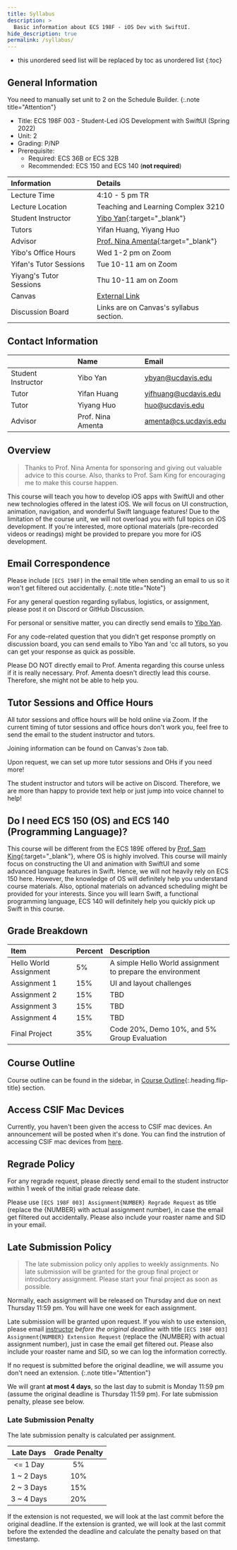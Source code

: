 ```yaml
---
title: Syllabus
description: >
  Basic information about ECS 198F - iOS Dev with SwiftUI.
hide_description: true
permalink: /syllabus/
---
```


* this unordered seed list will be replaced by toc as unordered list
{:toc}

## General Information

You need to manually set unit to 2 on the Schedule Builder.
{:.note title="Attention"}

- Title: ECS 198F 003 - Student-Led iOS Development with SwiftUI (Spring 2022)
- Unit: 2
- Grading: P/NP
- Prerequisite: 
  - Required: ECS 36B or ECS 32B
  - Recommended: ECS 150 and ECS 140 (**not required**)

| Information | Details |
|     :---    |   :---  |
| Lecture Time | 4:10 - 5 pm TR |
| Lecture Location | Teaching and Learning Complex 3210 |
| Student Instructor | [Yibo Yan](https://www.meetybyan.com){:target="_blank"} |
| Tutors | Yifan Huang, Yiyang Huo |
| Advisor | [Prof. Nina Amenta](https://www.cs.ucdavis.edu/~amenta/){:target="_blank"} |
| Yibo's Office Hours | Wed 1-2 pm on Zoom |
| Yifan's Tutor Sessions | Tue 10-11 am on Zoom  |
| Yiyang's Tutor Sessions | Thu 10-11 am on Zoom |
| Canvas | [External Link](https://canvas.ucdavis.edu/courses/693622) |
| Discussion Board | Links are on Canvas's syllabus section. |

## Contact Information

|      | Name | Email |
| :--- | :--- | :--- |
| Student Instructor | Yibo Yan          | [ybyan@ucdavis.edu](mailto:ybyan@ucdavis.edu)         |
| Tutor              | Yifan Huang       | [yifhuang@ucdavis.edu](mailto:yifhuang@ucdavis.edu)  |
| Tutor              | Yiyang Huo        | [huo@ucdavis.edu](mailto:huo@ucdavis.edu)             |
| Advisor            | Prof. Nina Amenta | [amenta@cs.ucdavis.edu](mailto:amenta@cs.ucdavis.edu) |


## Overview

> Thanks to Prof. Nina Amenta for sponsoring and giving out valuable advice to this course. Also, thanks to Prof. Sam King for encouraging me to make this course happen.

This course will teach you how to develop iOS apps with SwiftUI and other new technologies offered in the latest iOS. We will focus on UI construction, animation, navigation, and wonderful Swift language features! Due to the limitation of the course unit, we will not overload you with full topics on iOS development. If you're interested, more optional materials (pre-recorded videos or readings) might be provided to prepare you more for iOS development.

## Email Correspondence

Please include `[ECS 198F]` in the email title when sending an email to us so it won't get filtered out accidentally.
{:.note title="Note"}

For any general question regarding syllabus, logistics, or assignment, please post it on Discord or GitHub Discussion.

For personal or sensitive matter, you can directly send emails to [Yibo Yan](mailto:yifhuang@ucdavis.edu).

For any code-related question that you didn't get response promptly on discussion board, you can send emails to Yibo Yan and 'cc all tutors, so you can get your response as quick as possible.

Please DO NOT directly email to Prof. Amenta regarding this course unless if it is really necessary. Prof. Amenta doesn't directly lead this course. Therefore, she might not be able to help you.

## Tutor Sessions and Office Hours

All tutor sessions and office hours will be hold online via Zoom. If the current timing of tutor sessions and office hours don't work you, feel free to send the email to the student instructor and tutors.

Joining information can be found on Canvas's `Zoom` tab.

Upon request, we can set up more tutor sessions and OHs if you need more!

The student instructor and tutors will be active on Discord. Therefore, we are more than happy to provide text help or just jump into voice channel to help!

## Do I need ECS 150 (OS) and ECS 140 (Programming Language)?

This course will be different from the ECS 189E offered by [Prof. Sam King](https://bob.cs.ucdavis.edu/){:target="_blank"}, where OS is highly involved. This course will mainly focus on constructing the UI and animation with SwiftUI and some advanced language features in Swift. Hence, we will not heavily rely on ECS 150 here.  However, the knowledge of OS will definitely help you understand course materials. Also, optional materials on advanced scheduling might be provided for your interests. Since you will learn Swift, a functional programming language, ECS 140 will definitely help you quickly pick up Swift in this course.

## Grade Breakdown

| Item | Percent | Description |
| :--- | :--- | :--- |
| Hello World Assignment | 5% | A simple Hello World assignment to prepare the environment |
| Assignment 1 | 15% | UI and layout challenges |
| Assignment 2 | 15% | TBD |
| Assignment 3 | 15% | TBD |
| Assignment 4 | 15% | TBD |
| Final Project | 35% | Code 20%, Demo 10%, and 5% Group Evaluation |


## Course Outline

Course outline can be found in the sidebar, in [Course Outline]{:.heading.flip-title} section.

## Access CSIF Mac Devices

Currently, you haven't been given the access to CSIF mac devices. An announcement will be posted when it's done. You can find the instrution of accessing CSIF mac devices from [here](/mac).

## Regrade Policy

For any regrade request, please directly send email to the student instructor within 1 week of the initial grade release date.

Please use `[ECS 198F 003] Assignment{NUMBER} Regrade Request` as title (replace the {NUMBER} with actual assignment number), in case the email get filtered out accidentally. Please also include your roaster name and SID in your email.

## Late Submission Policy

> The late submission policy only applies to weekly assignments. No late submission will be granted for the group final project or introductory assignment. Please start your final project as soon as possible.

Normally, each assignment will be released on Thursday and due on next Thursday 11:59 pm. You will have one week for each assignment.

Late submission will be granted upon request. If you wish to use extension, please email  [instructor](mailto:ybyan@ucdavis.edu) *before the original deadline* with title `[ECS 198F 003] Assignment{NUMBER} Extension Request` (replace the {NUMBER} with actual assignment number), just in case the email get filtered out. Please also include your roaster name and SID, so we can log the information correctly.

If no request is submitted before the original deadline, we will assume you don't need an extension.
{:.note title="Attention"}

We will grant **at most 4 days**, so the last day to submit is Monday 11:59 pm (assume the original deadline is Thursday 11:59 pm). For late submission penalty, please see below.

### Late Submission Penalty

The late submission penalty is calculated per assignment.

| Late Days  | Grade Penalty |
|   :---:    |     :---:     |
|  <= 1 Day  | 5%  |
| 1 ~ 2 Days | 10% |
| 2 ~ 3 Days | 15% |
| 3 ~ 4 Days | 20% |

If the extension is not requested, we will look at the last commit before the original deadline. If the extension is granted, we will look at the last commit before the extended the deadline and calculate the penalty based on that timestamp.


[Course Outline]: /outline
